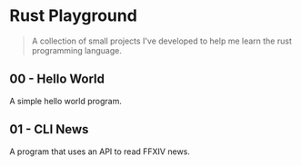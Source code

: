 # Rust Playground

> A collection of small projects I've developed to help me learn the rust programming language.

## 00 - Hello World

A simple hello world program.

## 01 - CLI News

A program that uses an API to read FFXIV news.
